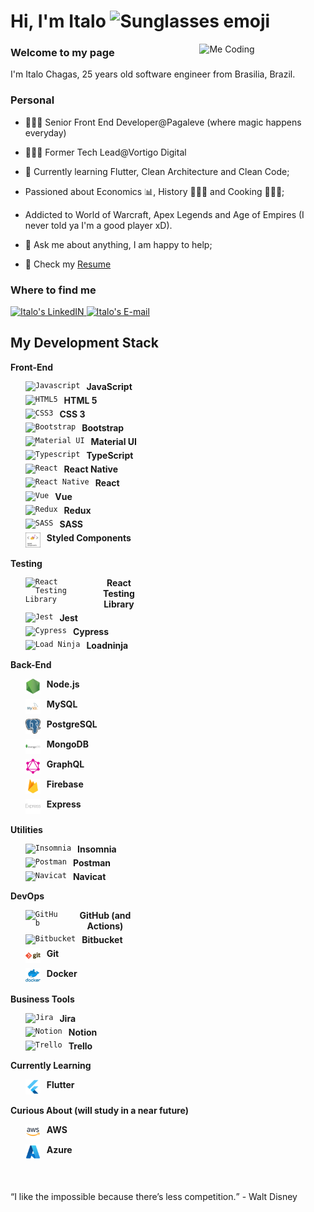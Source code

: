 # Hi, I'm Italo <img width="30" src="https://emojis.slackmojis.com/emojis/images/1531849430/4246/blob-sunglasses.gif?1531849430" alt="Sunglasses emoji" />

<img align="right" width="40%" src="https://media1.tenor.com/images/40949c09fe4f6ac9a0d55498ac9ebc66/tenor.gif" alt="Me Coding" />

### Welcome to my page

<p>
  I'm Italo Chagas, 25 years old software engineer from Brasilia, Brazil.
</p>

### Personal

- 👨🏽‍💻 Senior Front End Developer@Pagaleve (where magic happens everyday)
- 👨🏽‍💻 Former Tech Lead@Vortigo Digital

- 🌱 Currently learning Flutter, Clean Architecture and Clean Code;

- Passioned about Economics 📊, History 👨🏻‍🏫 and Cooking 👨🏻‍🍳;

- Addicted to World of Warcraft, Apex Legends and Age of Empires (I never told ya I'm a good player xD).

- 💬 Ask me about anything, I am happy to help;

- 📝 Check my [Resume](https://drive.google.com/file/d/1i0F7s4d3RBtRy0kjrLkGsD4PHLGXeOJv/view?usp=sharing)

### Where to find me

<a href="https://www.linkedin.com/in/italofelipearaujochagas/">
  <img alt="Italo's LinkedIN" src="https://img.icons8.com/fluent/48/000000/linkedin.png"/>
</a>

<a href="mailto:felipe.italo@hotmail.com">
  <img alt="Italo's E-mail" src="https://img.icons8.com/fluent/48/000000/microsoft-outlook-2019.png"/>
</a>

## My Development Stack

**Front-End**
<ul>
<li style="list-style: none; display: flex; width: 40%; justify-content: flex-start; margin-top: 5px;"><code><img alt="Javascript" src="https://img.icons8.com/color/48/000000/javascript.png" title="JavaScript" width="24px" height="24px"></code> <b style="text-align: center; margin-left: 10px;">JavaScript</b></li>

<li style="list-style: none; display: flex; width: 40%; justify-content: flex-start; margin-top: 5px;"><code><img alt="HTML5" src="https://img.icons8.com/color/48/000000/html-5.png" width="24px" height="24px"/></code><b style="text-align: center; margin-left: 10px;">HTML 5</b></li>

<li style="list-style: none; display: flex; width: 40%; justify-content: flex-start; margin-top: 5px;"><code><img alt="CSS3" src="https://img.icons8.com/color/48/000000/css3.png" width="24px" height="24px"/></code><b style="text-align: center; margin-left: 10px;">CSS 3</b></li>

<li style="list-style: none; display: flex; width: 40%; justify-content: flex-start; margin-top: 5px;"><code><img width="24px" height="24px" alt="Bootstrap" src="https://img.icons8.com/color/48/000000/bootstrap.png"/></code></code><b style="text-align: center; margin-left: 10px;">Bootstrap</b></li>
<li style="list-style: none; display: flex; width: 40%; justify-content: flex-start; margin-top: 5px;"><code><img width="24px" height="24px" alt="Material UI" src="https://img.icons8.com/color/48/000000/material-ui.png"/></code></code><b style="text-align: center; margin-left: 10px;">Material UI</b></li>

<li style="list-style: none; display: flex; width: 40%; justify-content: flex-start; margin-top: 5px;"><code><img width="24px" height="24px" alt="Typescript" src="https://img.icons8.com/color/48/000000/typescript.png"/></code></code><b style="text-align: center; margin-left: 10px;">TypeScript</b></li>

<li style="list-style: none; display: flex; width: 40%; justify-content: flex-start; margin-top: 5px;"><code><img width="24px" height="24px" alt="React" src="https://img.icons8.com/officexs/48/000000/react.png"/></code></code><b style="text-align: center; margin-left: 10px;">React Native</b></li>


<li style="list-style: none; display: flex; width: 40%; justify-content: flex-start; margin-top: 5px;"><code><img width="24px" height="24px" alt="React Native" src="https://img.icons8.com/color/48/000000/react-native.png"/></code><b style="text-align: center; margin-left: 10px;">React</b></li>

<li style="list-style: none; display: flex; width: 40%; justify-content: flex-start; margin-top: 5px;"><code><img width="24px" height="24px" alt="Vue" src="https://img.icons8.com/color/48/000000/vue-js.png"/></code></code><b style="text-align: center; margin-left: 10px;">Vue</b></li>

<li style="list-style: none; display: flex; width: 40%; justify-content: flex-start; margin-top: 5px;"><code><img width="24px" height="24px" alt="Redux" src="https://img.icons8.com/color/48/000000/redux.png"/></code></code><b style="text-align: center; margin-left: 10px;">Redux</b></li>

<li style="list-style: none; display: flex; width: 40%; justify-content: flex-start; margin-top: 5px;"><code><img width="24px" height="24px" alt="SASS" src="https://img.icons8.com/color/48/000000/sass.png"/></code></code><b style="text-align: center; margin-left: 10px;">SASS</b></li>

<li style="list-style: none; display: flex; width: 40%; justify-content: flex-start; margin-top: 5px;"><code><img width="24px" height="24px" alt="Styled Components" src="https://raw.githubusercontent.com/github/explore/80688e429a7d4ef2fca1e82350fe8e3517d3494d/topics/styled-components/styled-components.png"/></code></code><b style="text-align: center; margin-left: 10px;">Styled Components</b></li>
</ul>

**Testing**
<ul>
<li style="list-style: none; display: flex; width: 40%; justify-content: flex-start; margin-top: 5px;"><code><img alt="React Testing Library" width="24px" height="24px" src="https://refactorsaurusrex.com/post-images/2015/testing-icon.png"/></code></code><b style="text-align: center; margin-left: 10px;">React Testing Library</b></li>

<li style="list-style: none; display: flex; width: 40%; justify-content: flex-start; margin-top: 5px;"><code><img alt="Jest" width="24px" height="24px" src="https://img.icons8.com/external-tal-revivo-shadow-tal-revivo/512/external-jest-can-collect-code-coverage-information-from-entire-projects-logo-shadow-tal-revivo.png"/></code></code><b style="text-align: center; margin-left: 10px;">Jest</b></li>


<li style="list-style: none; display: flex; width: 40%; justify-content: flex-start; margin-top: 5px;"><code><img alt="Cypress" width="24px" height="24px" src="https://pics.freeicons.io/uploads/icons/png/3556671901536211770-512.png"/></code></code><b style="text-align: center; margin-left: 10px;">Cypress</b></li>

<li style="list-style: none; display: flex; width: 40%; justify-content: flex-start; margin-top: 5px;"><code><img alt="Load Ninja" width="24px" height="24px" src="https://images.g2crowd.com/uploads/product/hd_favicon/932dcf1ed14d28fa6d203ab0134f996e/loadninja.svg"/></code></code><b style="text-align: center; margin-left: 10px;">Loadninja</b></li>
</ul>

**Back-End**

<ul>
<li style="list-style: none; display: flex; width: 40%; justify-content: flex-start; margin-top: 5px;"><code><img width="24px" height="24px" src="https://raw.githubusercontent.com/github/explore/80688e429a7d4ef2fca1e82350fe8e3517d3494d/topics/nodejs/nodejs.png" alt="Nodejs"/></code></code><b style="text-align: center; margin-left: 10px;">Node.js</b></li>

<li style="list-style: none; display: flex; width: 40%; justify-content: flex-start; margin-top: 5px;"><code><img width="24px" height="24px" src="https://raw.githubusercontent.com/github/explore/80688e429a7d4ef2fca1e82350fe8e3517d3494d/topics/mysql/mysql.png" alt="MySQL"/></code></code><b style="text-align: center; margin-left: 10px;">MySQL</b></li>

<li style="list-style: none; display: flex; width: 40%; justify-content: flex-start; margin-top: 5px;"><code><img width="24px" height="24px" src="https://raw.githubusercontent.com/github/explore/80688e429a7d4ef2fca1e82350fe8e3517d3494d/topics/postgresql/postgresql.png" alt="PostegreSQL"/></code></code><b style="text-align: center; margin-left: 10px;">PostgreSQL</b></li>

<li style="list-style: none; display: flex; width: 40%; justify-content: flex-start; margin-top: 5px;"><code><img width="24px" height="24px" src="https://raw.githubusercontent.com/github/explore/80688e429a7d4ef2fca1e82350fe8e3517d3494d/topics/mongodb/mongodb.png" alt="MongoDB"/></code></code><b style="text-align: center; margin-left: 10px;">MongoDB</b></li>

<li style="list-style: none; display: flex; width: 40%; justify-content: flex-start; margin-top: 5px;"><code><img width="24px" height="24px" src="https://raw.githubusercontent.com/github/explore/80688e429a7d4ef2fca1e82350fe8e3517d3494d/topics/graphql/graphql.png" alt="GraphQL"/></code></code><b style="text-align: center; margin-left: 10px;">GraphQL</b></li>
<li style="list-style: none; display: flex; width: 40%; justify-content: flex-start; margin-top: 5px;"><code><img width="24px" height="24px" src="https://raw.githubusercontent.com/github/explore/80688e429a7d4ef2fca1e82350fe8e3517d3494d/topics/firebase/firebase.png" alt="Firebase"/></code></code><b style="text-align: center; margin-left: 10px;">Firebase</b></li>
<li style="list-style: none; display: flex; width: 40%; justify-content: flex-start; margin-top: 5px;"><code><img width="24px" height="24px" src="https://raw.githubusercontent.com/github/explore/80688e429a7d4ef2fca1e82350fe8e3517d3494d/topics/express/express.png" alt="Express"/></code></code><b style="text-align: center; margin-left: 10px;">Express</b></li>
</ul>

**Utilities**

<ul>
<li style="list-style: none; display: flex; width: 40%; justify-content: flex-start; margin-top: 5px;"><code><img width="24px" height="24px" src="https://dashboard.snapcraft.io/site_media/appmedia/2018/04/twitter-card-icon.png" alt="Insomnia"/></code></code><b style="text-align: center; margin-left: 10px;">Insomnia</b></li>
<li style="list-style: none; display: flex; width: 40%; justify-content: flex-start; margin-top: 5px;"><code><img width="24px" height="24px" src="https://user-images.githubusercontent.com/2676579/34940598-17cc20f0-f9be-11e7-8c6d-f0190d502d64.png" alt="Postman"/></code></code><b style="text-align: center; margin-left: 10px;">Postman</b></li>
<li style="list-style: none; display: flex; width: 40%; justify-content: flex-start; margin-top: 5px;"><code><img width="24px" height="24px" src="https://www.navicat.com/images/02.Product_00_AllProducts_Premium15.png" alt="Navicat"/></code></code><b style="text-align: center; margin-left: 10px;">Navicat</b></li>
</ul>

**DevOps**

<ul>
<li style="list-style: none; display: flex; width: 40%; justify-content: flex-start; margin-top: 5px;"><code><img width="24px" height="24px" src="https://cdn3.iconfinder.com/data/icons/inficons/512/github.png" alt="GitHub"/></code></code><b style="text-align: center; margin-left: 10px;">GitHub (and Actions)</b></li>

<li style="list-style: none; display: flex; width: 40%; justify-content: flex-start; margin-top: 5px;"><code><img width="24px" height="24px" src="https://cdn4.iconfinder.com/data/icons/logos-and-brands/512/44_Bitbucket_logo_logos-512.png" alt="Bitbucket"/></code></code><b style="text-align: center; margin-left: 10px;">Bitbucket</b></li>

<li style="list-style: none; display: flex; width: 40%; justify-content: flex-start; margin-top: 5px;"><code><img width="24px" height="24px" src="https://raw.githubusercontent.com/github/explore/80688e429a7d4ef2fca1e82350fe8e3517d3494d/topics/git/git.png" alt="Git"/></code></code><b style="text-align: center; margin-left: 10px;">Git</b></li>
<li style="list-style: none; display: flex; width: 40%; justify-content: flex-start; margin-top: 5px;"><code><img width="24px" height="24px" src="https://raw.githubusercontent.com/github/explore/80688e429a7d4ef2fca1e82350fe8e3517d3494d/topics/docker/docker.png" alt="Docker"/></code></code><b style="text-align: center; margin-left: 10px;">Docker</b></li>
</ul>

**Business Tools**

<ul>
<li style="list-style: none; display: flex; width: 40%; justify-content: flex-start; margin-top: 5px;"><code><img width="24px" height="24px" src="https://cdn.worldvectorlogo.com/logos/jira-1.svg" alt="Jira"/></code></code><b style="text-align: center; margin-left: 10px;">Jira</b></li>


<li style="list-style: none; display: flex; width: 40%; justify-content: flex-start; margin-top: 5px;"><code><img width="24px" height="24px" src="https://upload.wikimedia.org/wikipedia/commons/4/45/Notion_app_logo.png" alt="Notion"/></code></code><b style="text-align: center; margin-left: 10px;">Notion</b></li>
<li style="list-style: none; display: flex; width: 40%; justify-content: flex-start; margin-top: 5px;"><code><img width="24px" height="24px" src="https://cdn.iconscout.com/icon/free/png-512/trello-6-569395.png" alt="Trello"/></code></code><b style="text-align: center; margin-left: 10px;">Trello</b></li>
</ul>

**Currently Learning**

<ul>
<li style="list-style: none; display: flex; width: 40%; justify-content: flex-start; margin-top: 5px;"><code><img width="24px" height="24px" src="https://raw.githubusercontent.com/github/explore/80688e429a7d4ef2fca1e82350fe8e3517d3494d/topics/flutter/flutter.png" alt="Flutter"/></code></code><b style="text-align: center; margin-left: 10px;">Flutter</b></li>
</ul>

**Curious About (will study in a near future)**

<ul>
<li style="list-style: none; display: flex; width: 40%; justify-content: flex-start; margin-top: 5px;"><code><img width="24px" height="24px" src="https://raw.githubusercontent.com/github/explore/80688e429a7d4ef2fca1e82350fe8e3517d3494d/topics/aws/aws.png" alt="AWS"/></code></code><b style="text-align: center; margin-left: 10px;">AWS</b></li>
<li style="list-style: none; display: flex; width: 40%; justify-content: flex-start; margin-top: 5px;"><code><img width="24px" height="24px" src="https://raw.githubusercontent.com/github/explore/80688e429a7d4ef2fca1e82350fe8e3517d3494d/topics/azure/azure.png" alt="Azure"/></code></code><b style="text-align: center; margin-left: 10px;">Azure</b></li>

</ul>
<br/>

<br />
<q>I like the impossible because there’s less competition.</q> - Walt Disney

